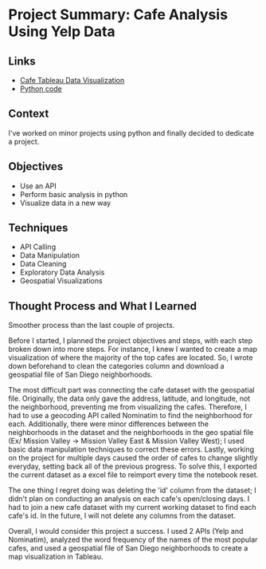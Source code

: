 # Project Summary: Cafe Analysis Using Yelp Data
## Links
- [Cafe Tableau Data Visualization](https://public.tableau.com/app/profile/jayden.pagsolingan8481/viz/CafesinSanDiegoDashboard/Dashboard1)
- [Python code](https://github.com/JaydenPagsolingan/PortfolioProjects/blob/main/Yelp%20Cafe%20Analysis/yelpProject.ipynb)
## Context
I've worked on minor projects using python and finally decided to dedicate a project. 
## Objectives
- Use an API
- Perform basic analysis in python
- Visualize data in a new way
## Techniques
- API Calling
- Data Manipulation
- Data Cleaning
- Exploratory Data Analysis
- Geospatial Visualizations
## Thought Process and What I Learned
Smoother process than the last couple of projects. 

Before I started, I planned the project objectives and steps, with each step broken down into more steps. For instance, I knew I wanted to create a
map visualization of where the majority of the top cafes are located. So, I wrote down beforehand to clean the categories column and download a geospatial
file of San Diego neighborhoods.

The most difficult part was connecting the cafe dataset with the geospatial file. Originally, the data only gave the address, latitude, and longitude,
not the neighborhood, preventing me from visualizing the cafes. Therefore, I had to use a geocoding API called Nominatim to find the neighborhood for each. 
Additionally, there were minor differences between the neighborhoods in the dataset and the neighborhoods in the geo spatial file (Ex/ Mission Valley -> 
Mission Valley East & Mission Valley West); I used basic data manipulation techniques to correct these errors. Lastly, working on the project for multiple days 
caused the order of cafes to change slightly everyday, setting back all of the previous progress. To solve this, I exported the current dataset as a excel 
file to reimport every time the notebook reset.

The one thing I regret doing was deleting the 'id' column from the dataset; I didn't plan on conducting an analysis on each cafe's open/closing days. I had
to join a new cafe dataset with my current working dataset to find each cafe's id. In the future, I will not delete any columns from the dataset.

Overall, I would consider this project a success. I used 2 APIs (Yelp and Nominatim), analyzed the word frequency of the names of the most popular cafes, and 
used a geospatial file of San Diego neighborhoods to create a map visualization in Tableau.
